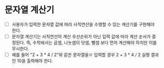 # 문자열 계산기

- [ ] 사용자가 입력한 문자열 값에 따라 사칙연산을 수행할 수 있는 계산기를 구현해야 한다.
- [ ] 문자열 계산기는 사칙연산의 계산 우선순위가 아닌 입력 값에 따라 계산 순서가 결정된다. 즉, 수학에서는 곱셈, 나눗셈이 덧셈, 뺄셈 보다 먼저 계산해야 하지만 이를 무시한다.
- [ ] 예를 들어 "2 + 3 * 4 / 2"와 같은 문자열을ㅇ 입력할 경우 2 + 3 * 4 / 2 실행 결과인 10을 출력해야 한다.